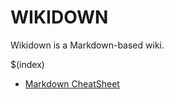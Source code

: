 # WIKIDOWN

Wikidown is a Markdown-based wiki.

$(index)
* [Markdown CheatSheet](https://www.markdownguide.org/cheat-sheet/)



